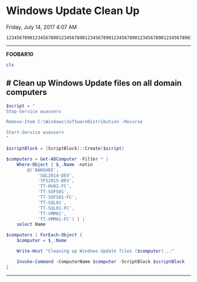 ﻿# Windows Update Clean Up

Friday, July 14, 2017
4:07 AM

```Text
12345678901234567890123456789012345678901234567890123456789012345678901234567890
```

---

**FOOBAR10**

```PowerShell
cls
```

## # Clean up Windows Update files on all domain computers

```PowerShell
$script = "
Stop-Service wuauserv

Remove-Item C:\Windows\SoftwareDistribution -Recurse

Start-Service wuauserv
"

$scriptBlock = [ScriptBlock]::Create($script)

$computers = Get-ADComputer -Filter * |
    Where-Object { $_.Name -notin
        @('BANSHEE',
            'SQL2014-DEV',
            'TFS2015-DEV',
            'TT-HV02-FC',
            'TT-SOFS01',
            'TT-SOFS01-FC',
            'TT-SQL01',
            'TT-SQL01-FC',
            'TT-VMM01',
            'TT-VMM01-FC') } |
    select Name

$computers | ForEach-Object {
    $computer = $_.Name

    Write-Host "Cleaning up Windows Update files ($computer)..."

    Invoke-Command -ComputerName $computer -ScriptBlock $scriptBlock
}
```

---
